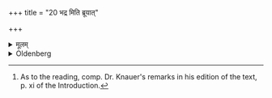 +++
title = "20 भद्र मिति ब्रूयात्"

+++

<details><summary>मूलम्</summary>

भद्र मिति ब्रूयात् २०
</details>

<details><summary>Oldenberg</summary>

20. [^2]  He should say (instead of it), mandra ('lovely').


[^2]:  As to the reading, comp. Dr. Knauer's remarks in his edition of the text, p. xi of the Introduction.
</details>
